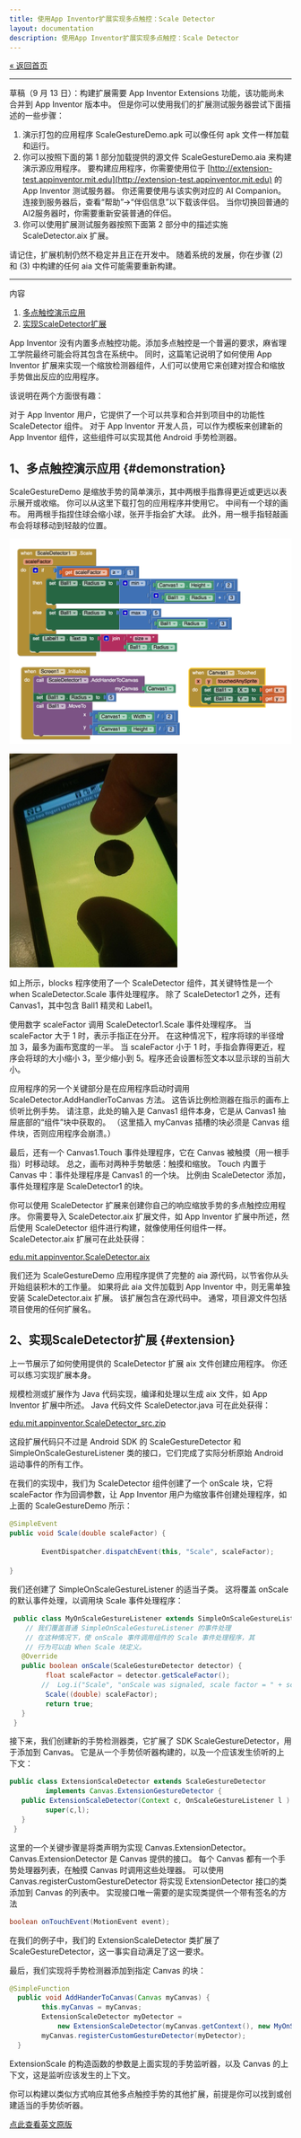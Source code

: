 ```yaml
---
title: 使用App Inventor扩展实现多点触控：Scale Detector
layout: documentation
description: 使用App Inventor扩展实现多点触控：Scale Detector
---
```


[&laquo; 返回首页](index.html)

***
草稿（9 月 13 日）：构建扩展需要 App Inventor Extensions 功能，该功能尚未合并到 App Inventor 版本中。 但是你可以使用我们的扩展测试服务器尝试下面描述的一些步骤：

1. 演示打包的应用程序 ScaleGestureDemo.apk 可以像任何 apk 文件一样加载和运行。
1. 你可以按照下面的第 1 部分加载提供的源文件 ScaleGestureDemo.aia 来构建演示源应用程序。 要构建应用程序，你需要使用位于 [http://extension-test.appinventor.mit.edu](http://extension-test.appinventor.mit.edu) 的 App Inventor 测试服务器。 你还需要使用与该实例对应的 AI Companion。 连接到服务器后，查看“帮助”->“伴侣信息”以下载该伴侣。 当你切换回普通的AI2服务器时，你需要重新安装普通的伴侣。
1. 你可以使用扩展测试服务器按照下面第 2 部分中的描述实施 ScaleDetector.aix 扩展。

请记住，扩展机制仍然不稳定并且正在开发中。 随着系统的发展，你在步骤 (2) 和 (3) 中构建的任何 aia 文件可能需要重新构建。

***


内容

1. [多点触控演示应用](#demonstration)
1. [实现ScaleDetector扩展](#extension)

App Inventor 没有内置多点触控功能。添加多点触控是一个普遍的要求，麻省理工学院最终可能会将其包含在系统中。 同时，这篇笔记说明了如何使用 App Inventor 扩展来实现一个缩放检测器组件，人们可以使用它来创建对捏合和缩放手势做出反应的应用程序。


该说明在两个方面很有趣：

对于 App Inventor 用户，它提供了一个可以共享和合并到项目中的功能性 ScaleDetector 组件。
对于 App Inventor 开发人员，可以作为模板来创建新的 App Inventor 组件，这些组件可以实现其他 Android 手势检测器。


## 1、多点触控演示应用  {#demonstration}

ScaleGestureDemo 是缩放手势的简单演示，其中两根手指靠得更近或更远以表示展开或收缩。 你可以从这里下载打包的应用程序并使用它。 中间有一个球的画布。 用两根手指捏住球会缩小球，张开手指会扩大球。 此外，用一根手指轻敲画布会将球移动到轻敲的位置。

![](images/extensionsMultitouch1.png)

![](images/extensionsMultitouch2.jpg)

如上所示，blocks 程序使用了一个 ScaleDetector 组件，其关键特性是一个 when ScaleDetector.Scale 事件处理程序。 除了 ScaleDetector1 之外，还有 Canvas1，其中包含 Ball1 精灵和 Label1。

使用数字 scaleFactor 调用 ScaleDetector1.Scale 事件处理程序。 当 scaleFactor 大于 1 时，表示手指正在分开。 在这种情况下，程序将球的半径增加 3，最多为画布宽度的一半。 当 scaleFactor 小于 1 时，手指会靠得更近，程序会将球的大小缩小 3，至少缩小到 5。程序还会设置标签文本以显示球的当前大小。

应用程序的另一个关键部分是在应用程序启动时调用 ScaleDetector.AddHandlerToCanvas 方法。 这告诉比例检测器在指示的画布上侦听比例手势。 请注意，此处的输入是 Canvas1 组件本身，它是从 Canvas1 抽屉底部的“组件”块中获取的。 （这里插入 myCanvas 插槽的块必须是 Canvas 组件块，否则应用程序会崩溃。）

最后，还有一个 Canvas1.Touch 事件处理程序，它在 Canvas 被触摸（用一根手指）时移动球。 总之，画布对两种手势敏感：触摸和缩放。 Touch 内置于 Canvas 中：事件处理程序是 Canvas1 的一个块。 比例由 ScaleDetector 添加，事件处理程序是 ScaleDetector1 的块。

你可以使用 ScaleDetector 扩展来创建你自己的响应缩放手势的多点触控应用程序。 你需要导入 ScaleDetector.aix 扩展文件，如 App Inventor 扩展中所述，然后使用 ScaleDetector 组件进行构建，就像使用任何组件一样。 ScaleDetector.aix 扩展可在此处获得：

[edu.mit.appinventor.ScaleDetector.aix](https://github.com/mit-cml/extensions/blob/gh-pages/data/extensions/edu.mit.appinventor.ScaleDetector.aix)

我们还为 ScaleGestureDemo 应用程序提供了完整的 aia 源代码，以节省你从头开始组装积木的工作量。 如果将此 aia 文件加载到 App Inventor 中，则无需单独安装 ScaleDetector.aix 扩展。 该扩展包含在源代码中。 通常，项目源文件包括项目使用的任何扩展名。

## 2、实现ScaleDetector扩展  {#extension}

上一节展示了如何使用提供的 ScaleDetector 扩展 aix 文件创建应用程序。 你还可以练习实现扩展本身。

规模检测或扩展作为 Java 代码实现，编译和处理以生成 aix 文件，如 App Inventor 扩展中所述。 Java 代码文件 ScaleDetector.java 可在此处获得：

[edu.mit.appinventor.ScaleDetector_src.zip](https://github.com/mit-cml/extensions/blob/gh-pages/data/sources/edu.mit.appinventor.ScaleDetector_src.zip)

这段扩展代码只不过是 Android SDK 的 ScaleGestureDetector 和 SimpleOnScaleGestureListener 类的接口，它们完成了实际分析原始 Android 运动事件的所有工作。

在我们的实现中，我们为 ScaleDetector 组件创建了一个 onScale 块，它将 scaleFactor 作为回调参数，让 App Inventor 用户为缩放事件创建处理程序，如上面的 ScaleGestureDemo 所示：

```java
@SimpleEvent
public void Scale(double scaleFactor) {

        EventDispatcher.dispatchEvent(this, "Scale", scaleFactor);

}
```

我们还创建了 SimpleOnScaleGestureListener 的适当子类。 这将覆盖 onScale 的默认事件处理，以调用块 Scale 事件处理程序：

```java
 public class MyOnScaleGestureListener extends SimpleOnScaleGestureListener {
    // 我们覆盖普通 SimpleOnScaleGestureListener 的事件处理
    // 在这种情况下，使 onScale 事件调用组件的 Scale 事件处理程序，其
    // 行为可以由 When Scale 块定义。
   @Override
   public boolean onScale(ScaleGestureDetector detector) {              
         float scaleFactor = detector.getScaleFactor();
        //  Log.i("Scale", "onScale was signaled, scale factor = " + scaleFactor);
         Scale((double) scaleFactor);
         return true;
   }
 }
```

接下来，我们创建新的手势检测器类，它扩展了 SDK ScaleGestureDetector，用于添加到 Canvas。 它是从一个手势侦听器构建的，以及一个应该发生侦听的上下文：

```java
public class ExtensionScaleDetector extends ScaleGestureDetector
         implements Canvas.ExtensionGestureDetector {
   public ExtensionScaleDetector(Context c, OnScaleGestureListener l ) {
         super(c,l);
   }
 }
```

这里的一个关键步骤是将类声明为实现 Canvas.ExtensionDetector。 Canvas.ExtensionDetector 是 Canvas 提供的接口。 每个 Canvas 都有一个手势处理器列表，在触摸 Canvas 时调用这些处理器。 可以使用 Canvas.registerCustomGestureDetector 将实现 ExtensionDetector 接口的类添加到 Canvas 的列表中。 实现接口唯一需要的是实现类提供一个带有签名的方法

```java
boolean onTouchEvent(MotionEvent event);
```

在我们的例子中，我们的 ExtensionScaleDetector 类扩展了 ScaleGestureDetector，这一事实自动满足了这一要求。

最后，我们实现将手势检测器添加到指定 Canvas 的块：
```java
@SimpleFunction
  public void AddHanderToCanvas(Canvas myCanvas) {
        this.myCanvas = myCanvas;
        ExtensionScaleDetector myDetector =
            new ExtensionScaleDetector(myCanvas.getContext(), new MyOnScaleGestureListener());
        myCanvas.registerCustomGestureDetector(myDetector);
  }
```

ExtensionScale 的构造函数的参数是上面实现的手势监听器，以及 Canvas 的上下文，这是监听应该发生的上下文。

你可以构建以类似方式响应其他多点触控手势的其他扩展，前提是你可以找到或创建适当的手势侦听器。


[点此查看英文原版](https://docs.google.com/document/d/1UwpTqLqNOPJxOlBxQSIVTOH548lbQhmpdj-MrUMToA4/edit)